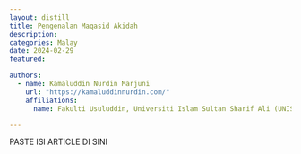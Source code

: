 ```yaml
---
layout: distill
title: Pengenalan Maqasid Akidah
description:
categories: Malay
date: 2024-02-29
featured:

authors:
  - name: Kamaluddin Nurdin Marjuni
    url: "https://kamaluddinnurdin.com/"
    affiliations:
      name: Fakulti Usuluddin, Universiti Islam Sultan Sharif Ali (UNISSA)

---
```

PASTE ISI ARTICLE DI SINI
